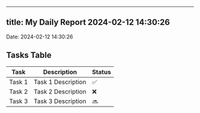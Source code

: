 
---
title: My Daily Report 2024-02-12 14:30:26
---

Date: 2024-02-12 14:30:26

## Tasks Table

| Task | Description | Status |
|------|-------------|--------|
| Task 1 | Task 1 Description | ✅ |
| Task 2 | Task 2 Description | ❌ |
| Task 3 | Task 3 Description | 🔜 |

